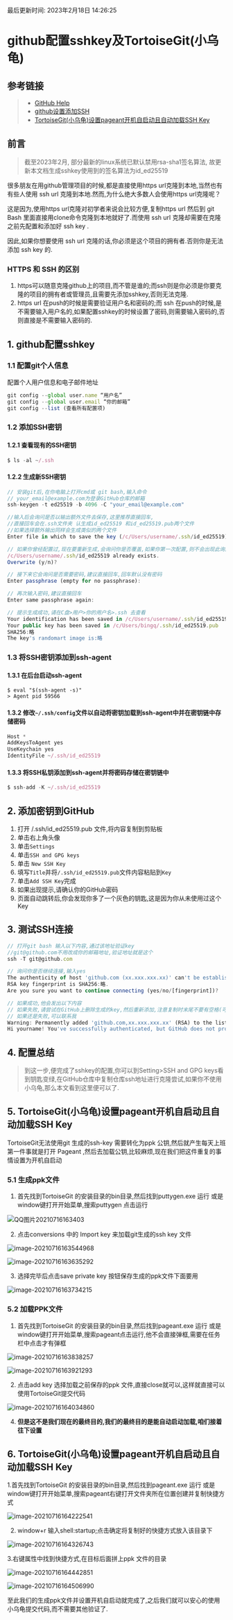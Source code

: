 最后更新时间: 2023年2月18日 14:26:25

# github配置sshkey及TortoiseGit(小乌龟)

## 参考链接

>- [GitHub Help](https://help.github.com/articles/connecting-to-github-with-ssh/)
>- [github设置添加SSH](http://www.cnblogs.com/ayseeing/p/3572582.html)
>- [TortoiseGit(小乌龟)设置pageant开机自启动且自动加载SSH Key](https://blog.csdn.net/qq_41194534/article/details/86478627)

## 前言

> 截至2023年2月, 部分最新的linux系统已默认禁用rsa-sha1签名算法, 故更新本文档生成sshkey使用到的签名算法为id_ed25519

很多朋友在用github管理项目的时候,都是直接使用https url克隆到本地,当然也有有些人使用 ssh url 克隆到本地.然而,为什么绝大多数人会使用https url克隆呢？

这是因为,使用https url克隆对初学者来说会比较方便,复制https url 然后到 git Bash 里面直接用clone命令克隆到本地就好了.而使用 ssh url 克隆却需要在克隆之前先配置和添加好 ssh key .

因此,如果你想要使用 ssh url 克隆的话,你必须是这个项目的拥有者.否则你是无法添加 ssh key 的.

### HTTPS 和 SSH 的区别

1. https可以随意克隆github上的项目,而不管是谁的;而ssh则是你必须是你要克隆的项目的拥有者或管理员,且需要先添加sshkey,否则无法克隆.
2. https url 在push的时候是需要验证用户名和密码的;而 ssh 在push的时候,是不需要输入用户名的,如果配置sshkey的时候设置了密码,则需要输入密码的,否则直接是不需要输入密码的.

## 1. github配置sshkey

### 1.1 配置git个人信息

配置个人用户信息和电子邮件地址

```javascript
git config --global user.name “用户名”
git config --global user.email “你的邮箱”
git config --list (查看所有配置项)
```

### 1.2 添加SSH密钥

#### 1.2.1 查看现有的SSH密钥

```javascript
$ ls -al ~/.ssh
```

#### 1.2.2 生成新SSH密钥

```javascript
// 安装git后,在你电脑上打开cmd或 git bash,输入命令
// your_email@example.com为登录GitHub仓库的邮箱
ssh-keygen -t ed25519 -b 4096 -C "your_email@example.com"

//输入后会询问是否以输出额外文件去保存,这里推荐直接回车,
//直接回车会在.ssh文件夹 认生成id_ed25519 和id_ed25519.pub两个文件
//如果选择额外输出同样会生成类似的两个文件
Enter file in which to save the key (/c/Users/username/.ssh/id_ed25519):

// 如果你曾经配置过,现在要重新生成,会询问你是否覆盖,如果你第一次配置,则不会出现此询问
/c/Users/username/.ssh/id_ed25519 already exists.
Overwrite (y/n)?

// 接下来它会询问是否需要密码,建议直接回车,回车默认没有密码
Enter passphrase (empty for no passphrase):

// 再次输入密码,建议直接回车
Enter same passphrase again:

// 提示生成成功,请在C盘>用户>你的用户名>.ssh 去查看
Your identification has been saved in /c/Users/username/.ssh/id_ed25519
Your public key has been saved in /c/Users/bingq/.ssh/id_ed25519.pub
SHA256:略
The key's randomart image is:略
```

### 1.3 将SSH密钥添加到ssh-agent

#### 1.3.1 在后台启动ssh-agent

```
$ eval "$(ssh-agent -s)"
> Agent pid 59566
```

#### 1.3.2 修改`~/.ssh/config`文件以自动将密钥加载到ssh-agent中并在密钥链中存储密码

```javascript
Host *
AddKeysToAgent yes
UseKeychain yes
IdentityFile ~/.ssh/id_ed25519
```

#### 1.3.3 将SSH私钥添加到ssh-agent并将密码存储在密钥链中

```javascript
$ ssh-add -K ~/.ssh/id_ed25519
```

## 2. 添加密钥到GitHub

1. 打开 /.ssh/id_ed25519.pub 文件,将内容复制到剪贴板
2. 单击右上角头像
3. 单击`Settings`
4. 单击`SSH and GPG keys`
5. 单击 `New SSH Key`
6. 填写`Title`并将`/.ssh/id_ed25519.pub`文件内容粘贴到`Key`
7. 单击`Add SSH Key`完成
8. 如果出现提示,请确认你的GitHub密码
9. 页面自动跳转后,你会发现你多了一个灰色的钥匙,这是因为你从未使用过这个Key

## 3. 测试SSH连接

```javascript
// 打开git bash 输入以下内容,通过该地址验证key
//git@github.com不用改成你的邮箱地址,验证地址就是这个
ssh -T git@github.com

// 询问你是否继续连接,输入yes
The authenticity of host 'github.com (xx.xxx.xxx.xx)' can't be established.
RSA key fingerprint is SHA256:略.
Are you sure you want to continue connecting (yes/no/[fingerprint])?

// 如果成功,他会发出以下内容
// 如果失败,请尝试在GitHub上删除生成的key,然后重新添加,注意复制时末尾不要有空格(可能会影响)
// 如果还是失败,可以联系我
Warning: Permanently added 'github.com,xx.xxx.xxx.xx' (RSA) to the list of known hosts
Hi yourname! You've successfully authenticated, but GitHub does not provide shell access.
```

## 4. 配置总结

> 到这一步,便完成了sshkey的配置,你可以到Setting>SSH and GPG keys看到钥匙变绿,在GitHub仓库中复制仓库ssh地址进行克隆尝试,如果你不使用小乌龟,那么本文看到这里便可以了.

## 5. TortoiseGit(小乌龟)设置pageant开机自启动且自动加载SSH Key

TortoiseGit无法使用git 生成的ssh-key 需要转化为ppk 公钥,然后就产生每天上班第一件事就是打开 Pageant ,然后去加载公钥,比较麻烦,现在我们把这件重复的事情设置为开机自启动

### 5.1 生成ppk文件

1. 首先找到TortoiseGit 的安装目录的bin目录,然后找到puttygen.exe 运行 或是 window键打开开始菜单,搜索puttygen 点击运行

![QQ图片20210716163403](./static/img/github配置sshkey及TortoiseGit(小乌龟)/1.png)

2. 点击conversions 中的 Import key 来加载git生成的ssh key 文件

![image-20210716163544968](./static/img/github配置sshkey及TortoiseGit(小乌龟)/2.png)

![image-20210716163635292](./static/img/github配置sshkey及TortoiseGit(小乌龟)/3.png)

3. 选择完毕后点击save private key 按钮保存生成的ppk文件下面要用

![image-20210716163734215](./static/img/github配置sshkey及TortoiseGit(小乌龟)/4.png)

### 5.2 加载PPK文件

1. 首先找到TortoiseGit 的安装目录的bin目录,然后找到pageant.exe 运行 或是 window键打开开始菜单,搜索pageant点击运行,他不会直接弹框,需要在任务栏中点击才有弹框

![image-20210716163838257](./static/img/github配置sshkey及TortoiseGit(小乌龟)/5.png)

![image-20210716163921293](./static/img/github配置sshkey及TortoiseGit(小乌龟)/6.png)

2. 点击add key 选择加载之前保存的ppk 文件,直接close就可以,这样就直接可以使用TortoiseGit提交代码

![image-20210716164034860](./static/img/github配置sshkey及TortoiseGit(小乌龟)/7.png)

4. **但是这不是我们现在的最终目的,我们的最终目的是能自动启动加载,咱们接着往下设置**

## 6. TortoiseGit(小乌龟)设置pageant开机自启动且自动加载SSH Key

1.首先找到TortoiseGit 的安装目录的bin目录,然后找到pageant.exe 运行 或是 window键打开开始菜单,搜索pageant右键打开文件夹所在位置创建并复制快捷方式

![image-20210716164222541](./static/img/github配置sshkey及TortoiseGit(小乌龟)/8.png)

2. window+r 输入shell:startup;点击确定将复制好的快捷方式放入该目录下

![image-20210716164326743](./static/img/github配置sshkey及TortoiseGit(小乌龟)/9.png)

3.右键属性中找到快捷方式,在目标后面拼上ppk 文件的目录

![image-20210716164442851](./static/img/github配置sshkey及TortoiseGit(小乌龟)/10.png)

![image-20210716164506990](./static/img/github配置sshkey及TortoiseGit(小乌龟)/11.png)

至此我们的生成ppk文件并设置开机自启动就完成了,之后我们就可以安心的使用小乌龟提交代码,而不需要其他验证了.